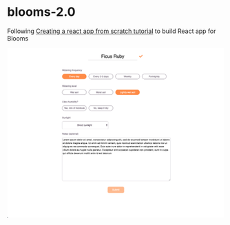 # blooms-2.0

Following [Creating a react app from scratch tutorial](https://blog.usejournal.com/creating-a-react-app-from-scratch-f3c693b84658) to build React app for Blooms

![alt text](FormScreenshot041019.png "Screenshot of running app")

